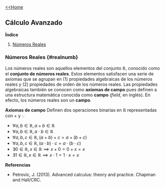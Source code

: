 [<<Home](https://francescoapg.github.io/mathbio/)

## Cálculo Avanzado

**Índice**

1. [Números Reales](#realnumb)

### Números Reales {#realnumb}

Los números reales son aquellos elementos del conjunto $\mathbb{R}$, conocido como el **conjunto de números reales**. Estos elementos satisfacen una serie de axiomas que se agrupan en (1) propiedades algebraicas de los números reales y (2) propiedades de orden de los números reales. Las propiedades algebraicas también se conocen como **axiomas de campo** pues definen a una estructura matemática conocida como **campo** (_field_, en inglés). En efecto, los números reales son un **campo**.

**Axiomas de campo**
Definen dos operaciones binarias en $\mathbb{R}$ representadas con $+$ y $\cdot$.

- $`\forall a,b\in\mathbb{R},a+b\in\mathbb{R}`$
- $\forall a,b\in\mathbb{R},a\cdot b \in\mathbb{R}$
- $\forall a,b,c\in\mathbb{R},(a + b) + c = a + (b + c)$
- $\forall a,b,c\in\mathbb{R}, (a\cdot b)\cdot c = a\cdot (b\cdot c)$
- $\exists 0\in\mathbb{R}, x\in\mathbb{R}\implies x+0=0+x=x$
- $\exists 1\in\mathbb{R}, x\in\mathbb{R}\implies x\cdot 1=1\cdot x=x$


**Referencias**

- Petrovic, J. (2013). Advanced calculus: theory and practice. Chapman and Hall/CRC.
